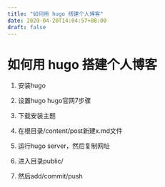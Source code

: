 ```yaml
---
title: "如何用 hugo 搭建个人博客"
date: 2020-04-20T14:04:57+08:00
draft: false
---
```



# 如何用 hugo 搭建个人博客

1. 安装hugo
2. 设置hugo 
   hugo官网7步骤

3. 下载安装主题
4. 在根目录/content/post新建x.md文件
5. 运行hugo server，然后复制网址
6. 进入目录public/
7. 然后add/commit/push
